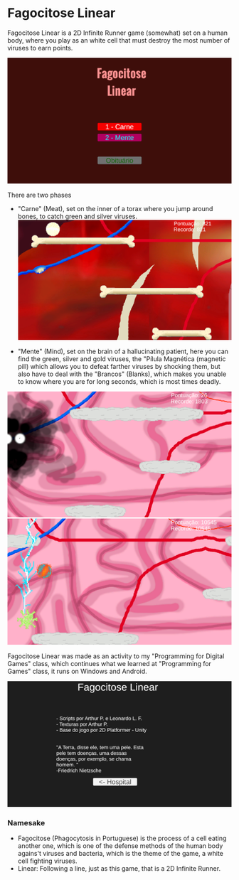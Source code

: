 # Fagocitose Linear

Fagocitose Linear is a 2D Infinite Runner game (somewhat) set on a human body, where you play as an white cell that must destroy the most number of viruses to earn points.

![Main Screen](./pics/main.png "Main Screen")

There are two phases
 - "Carne" (Meat), set on the inner of a torax where you jump around bones, to catch green and silver viruses.
![Phase 1 Screen](./pics/meat.png "Phase 1")


 - "Mente" (Mind), set on the brain of a hallucinating patient, here you can find the green, silver and gold viruses, the "Pílula Magnética (magnetic pill) which allows you to defeat farther viruses by shocking them, but also have to deal with the "Brancos" (Blanks), which makes you unable to know where you are for long seconds, which is most times deadly.

![Phase 2 Screen](./pics/mind.png "Phase 2")
![Phase 2 Screen with Lightning Bolt effect](./pics/lightning.png "Lightning")


Fagocitose Linear was made as an activity to my "Programming for Digital Games" class, which continues what we learned at "Programming for Games" class, it runs on Windows and Android.

![Credits screen](./pics/credits.png "Credits")

### Namesake
 - Fagocitose (Phagocytosis in Portuguese) is the process of a cell eating another one, which is one of the defense methods of the human body agains't viruses and bacteria, which is the theme of the game, a white cell fighting viruses. 
 - Linear: Following a line, just as this game, that is a 2D Infinite Runner.

